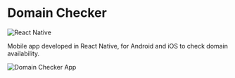 # Domain Checker

![React Native](https://img.shields.io/badge/REACT-NATIVE-blue.svg)

Mobile app developed in React Native, for Android and iOS to check domain availability.

![Domain Checker App](http://eliassierra.pro/domainchecker/icon.png)